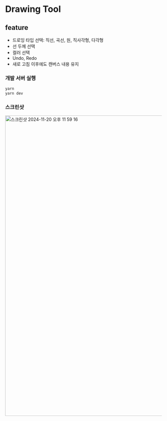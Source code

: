 # Drawing Tool

## feature

- 드로잉 타입 선택: 직선, 곡선, 원, 직사각형, 다각형
- 선 두께 선택
- 컬러 선택
- Undo, Redo
- 새로 고침 이후에도 캔버스 내용 유지

### 개발 서버 실행

```bash
yarn
yarn dev
```

### 스크린샷
<img width="966" alt="스크린샷 2024-11-20 오후 11 59 16" src="https://github.com/user-attachments/assets/3ca19984-a94d-4fbe-be49-6c8b9ddc14b1">
